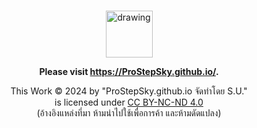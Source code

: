 <br />

<div align="center">

[<img src="https://upload.wikimedia.org/wikipedia/commons/e/e4/Infobox_info_icon.svg" alt="drawing" width="75"/>](#)

**Please visit https://ProStepSky.github.io/.**

This Work © 2024 by "ProStepSky.github.io จัดทำโดย S.U."  
is licensed under [CC BY-NC-ND 4.0](http://creativecommons.org/licenses/by-nc-nd/4.0/)  
(อ้างอิงแหล่งที่มา ห้ามนำไปใช้เพื่อการค้า และห้ามดัดแปลง)

</div>

<br />
<br />
<br />
